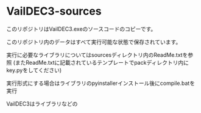 # VailDEC3-sources

このリポジトリはVailDEC3.exeのソースコードのコピーです。

このリポジトリ内のデータはすべて実行可能な状態で保存されています。

実行に必要なライブラリについてはsourcesディレクトリ内のReadMe.txtを参照
(またReadMe.txtに記載されているテンプレートでpackディレクトリ内にkey.pyをしてください)

実行形式にする場合はライブラリのpyinstallerインストール後にcompile.batを実行

VailDEC3はライブラリなどの
